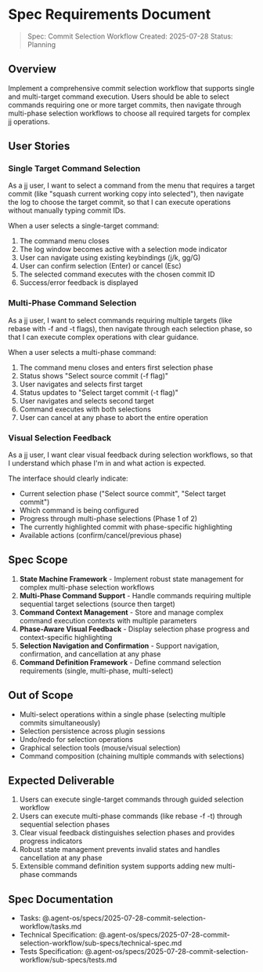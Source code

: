 # Spec Requirements Document

> Spec: Commit Selection Workflow
> Created: 2025-07-28
> Status: Planning

## Overview

Implement a comprehensive commit selection workflow that supports single and multi-target command execution. Users should be able to select commands requiring one or more target commits, then navigate through multi-phase selection workflows to choose all required targets for complex jj operations.

## User Stories

### Single Target Command Selection

As a jj user, I want to select a command from the menu that requires a target commit (like "squash current working copy into selected"), then navigate the log to choose the target commit, so that I can execute operations without manually typing commit IDs.

When a user selects a single-target command:
1. The command menu closes
2. The log window becomes active with a selection mode indicator
3. User can navigate using existing keybindings (j/k, gg/G)
4. User can confirm selection (Enter) or cancel (Esc)
5. The selected command executes with the chosen commit ID
6. Success/error feedback is displayed

### Multi-Phase Command Selection

As a jj user, I want to select commands requiring multiple targets (like rebase with -f and -t flags), then navigate through each selection phase, so that I can execute complex operations with clear guidance.

When a user selects a multi-phase command:
1. The command menu closes and enters first selection phase
2. Status shows "Select source commit (-f flag)"
3. User navigates and selects first target
4. Status updates to "Select target commit (-t flag)" 
5. User navigates and selects second target
6. Command executes with both selections
7. User can cancel at any phase to abort the entire operation

### Visual Selection Feedback

As a jj user, I want clear visual feedback during selection workflows, so that I understand which phase I'm in and what action is expected.

The interface should clearly indicate:
- Current selection phase ("Select source commit", "Select target commit")
- Which command is being configured
- Progress through multi-phase selections (Phase 1 of 2)
- The currently highlighted commit with phase-specific highlighting
- Available actions (confirm/cancel/previous phase)

## Spec Scope

1. **State Machine Framework** - Implement robust state management for complex multi-phase selection workflows
2. **Multi-Phase Command Support** - Handle commands requiring multiple sequential target selections (source then target)
3. **Command Context Management** - Store and manage complex command execution contexts with multiple parameters
4. **Phase-Aware Visual Feedback** - Display selection phase progress and context-specific highlighting
5. **Selection Navigation and Confirmation** - Support navigation, confirmation, and cancellation at any phase
6. **Command Definition Framework** - Define command selection requirements (single, multi-phase, multi-select)

## Out of Scope

- Multi-select operations within a single phase (selecting multiple commits simultaneously)
- Selection persistence across plugin sessions  
- Undo/redo for selection operations
- Graphical selection tools (mouse/visual selection)
- Command composition (chaining multiple commands with selections)

## Expected Deliverable

1. Users can execute single-target commands through guided selection workflow
2. Users can execute multi-phase commands (like rebase -f -t) through sequential selection phases
3. Clear visual feedback distinguishes selection phases and provides progress indicators
4. Robust state management prevents invalid states and handles cancellation at any phase
5. Extensible command definition system supports adding new multi-phase commands

## Spec Documentation

- Tasks: @.agent-os/specs/2025-07-28-commit-selection-workflow/tasks.md
- Technical Specification: @.agent-os/specs/2025-07-28-commit-selection-workflow/sub-specs/technical-spec.md
- Tests Specification: @.agent-os/specs/2025-07-28-commit-selection-workflow/sub-specs/tests.md

